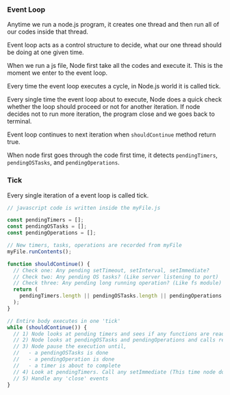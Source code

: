 ### Event Loop

Anytime we run a node.js program, it creates one thread and then run all of our codes inside that thread.

Event loop acts as a control structure to decide, what our one thread should be doing at one given time.

When we run a js file, Node first take all the codes and execute it. This is the moment we enter to the event loop.

Every time the event loop executes a cycle, in Node.js world it is called tick.

Every single time the event loop about to execute, Node does a quick check whether the loop should proceed or not for another iteration. If node decides not to run more iteration, the program close and we goes back to terminal.

Event loop continues to next iteration when `shouldContinue` method return true.

When node first goes through the code first time, it detects `pendingTimers`, `pendingOSTasks`, and `pendingOperations`.

### Tick

Every single iteration of a event loop is called tick.

```js
// javascript code is written inside the myFile.js

const pendingTimers = [];
const pendingOSTasks = [];
const pendingOperations = [];

// New timers, tasks, operations are recorded from myFile
myFile.runContents();

function shouldContinue() {
  // Check one: Any pending setTimeout, setInterval, setImmediate?
  // Check two: Any pending OS tasks? (Like server listening to port)
  // Check three: Any pending long running operation? (Like fs module)
  return (
    pendingTimers.length || pendingOSTasks.length || pendingOperations.length
  );
}

// Entire body executes in one 'tick'
while (shouldContinue()) {
  // 1) Node looks at pending timers and sees if any functions are ready to be called (setTimeout, setInterval)
  // 2) Node looks at pendingOSTasks and pendingOperations and calls relevant callbacks
  // 3) Node pause the execution until,
  //   - a pendingOSTasks is done
  //   - a pendingOperation is done
  //   - a timer is about to complete
  // 4) Look at pendingTimers. Call any setImmediate (This time node does not care about setTimeout or setInterval, it only looks at those functions, registered with setImmediate)
  // 5) Handle any 'close' events
}
```
